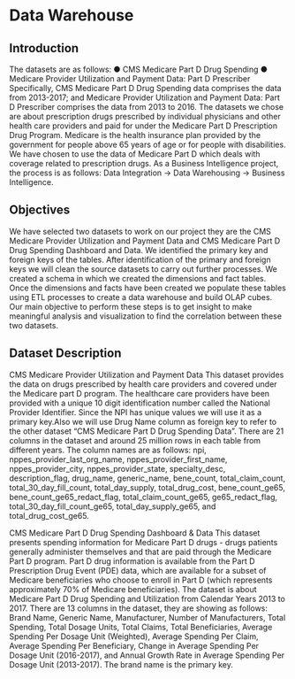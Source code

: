 # Data Warehouse
## Introduction
The datasets are as follows:
●	CMS Medicare Part D Drug Spending
●	Medicare Provider Utilization and Payment Data: Part D Prescriber
Specifically, CMS Medicare Part D Drug Spending data comprises the data from 2013-2017; and Medicare Provider Utilization and Payment Data: 
Part D Prescriber comprises the data from 2013 to 2016. The datasets we chose are about prescription drugs prescribed by individual physicians 
and other health care providers and paid for under the Medicare Part D Prescription Drug Program. Medicare is the health insurance plan provided 
by the government for people above 65 years of age or for people with disabilities. We have chosen to use the data of Medicare Part D which deals 
with coverage related to prescription drugs. As a Business Intelligence project, the process is as follows: Data Integration -> Data Warehousing -> Business Intelligence. 

## Objectives
We have selected two datasets to work on our project they are the CMS Medicare Provider Utilization and Payment Data and CMS Medicare Part D Drug Spending Dashboard and Data. 
We identified the primary key  and foreign keys of the tables. After identification of the primary and foreign keys we will clean the source datasets to carry out further 
processes. We created a schema in which we created the dimensions and fact tables. Once the dimensions and facts have been created we populate these tables using ETL processes 
to create a data warehouse and build OLAP cubes. Our main objective to perform these steps is to get insight to make meaningful analysis and visualization to find the correlation 
between these two datasets.


## Dataset Description

CMS Medicare Provider Utilization and Payment Data
This dataset provides the data on drugs prescribed by health care providers and covered under the Medicare part D program. The healthcare care providers have been provided with 
a unique 10 digit identification number called the National Provider Identifier. Since the NPI has unique values we will use it as a primary key.Also we will use  Drug Name column 
as foreign key to refer to the other dataset “CMS Medicare Part D Drug Spending Data”. There are 21 columns in the dataset and around 25 million rows in each table from different 
years. The column names are as follows: npi, nppes_provider_last_org_name, nppes_provider_first_name, nppes_provider_city, nppes_provider_state, specialty_desc, description_flag, 
drug_name, generic_name, bene_count, total_claim_count, total_30_day_fill_count, total_day_supply, total_drug_cost, bene_count_ge65, bene_count_ge65_redact_flag, total_claim_count_ge65, 
ge65_redact_flag, total_30_day_fill_count_ge65, total_day_supply_ge65, and total_drug_cost_ge65.


CMS Medicare Part D Drug Spending Dashboard & Data
This dataset presents spending information for Medicare Part D drugs - drugs patients generally administer themselves and that are paid through the Medicare Part D program. Part D drug 
information is available from the Part D Prescription Drug Event (PDE) data, which are available for a subset of Medicare beneficiaries who choose to enroll in Part D (which represents 
approximately 70% of Medicare beneficiaries). The dataset is about Medicare Part D Drug Spending and Utilization from Calendar Years 2013 to 2017. There are 13 columns in the dataset, 
they are showing as follows: Brand Name, Generic Name, Manufacturer, Number of Manufacturers, Total Spending, Total Dosage Units, Total Claims, Total Beneficiaries, Average Spending 
Per Dosage Unit (Weighted), Average Spending Per Claim, Average Spending Per Beneficiary, Change in Average Spending Per Dosage Unit (2016-2017), and Annual Growth Rate in Average 
Spending Per Dosage Unit (2013-2017). The brand name is the primary key.
